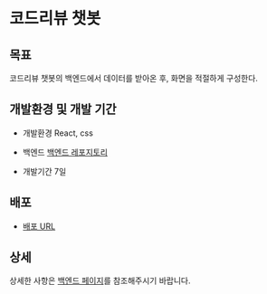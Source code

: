 # 코드리뷰 챗봇

## 목표

코드리뷰 챗봇의 백엔드에서 데이터를 받아온 후, 화면을 적절하게 구성한다.

## 개발환경 및 개발 기간

- 개발환경
    React, css

- 백엔드
    [백엔드 레포지토리](https://github.com/kimbareum/CodeReviewChatBot-backend)

- 개발기간
    7일

## 배포

- [배포 URL](https://kimbareum.github.io/CodeReviewChatBot/)


## 상세

상세한 사항은 [백엔드 페이지](https://github.com/kimbareum/CodeReviewChatBot-backend)를 참조해주시기 바랍니다.
